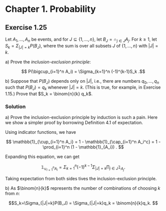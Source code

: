 # Chapter 1. Probability

## Exercise 1.25
Let $A_1,\ldots,A_n$ be events, and for $J\subseteq \lbrace 1,\ldots,n \rbrace$, let $B_J=\cap_{j\in J}A_j$. For $k\geq 1$, let $S_k=\Sigma_{|J|=k}P(B_J)$, where the sum is over all subsets $J$ of $\lbrace 1,\ldots,n \rbrace$ with $|J|=k$.

a) Prove the _inclusion-exclusion principle_:

$$ P(\bigcup_{i=1}^n A_i) = \Sigma_{k=1}^n (-1)^{k-1}S_k .$$

b) Suppose that $P(B_J)$ depends only on $|J|$, i.e., there are numbers $q_0,\ldots,q_n$ such that $P(B_J)=q_k$ whenever $|J|=k$. (This is true, for example, in Exercise 1.15.) Prove that $S_k = \binom{n}{k} q_k$.

### Solution

a) Prove the inclusion-exclusion principle by induction is such a pain. Here we show a simpler proof by borrowing Definition 4.1 of expectation.

Using indicator functions, we have

$$ \mathbb{1}_{\cup_{i=1}^n A_i} = 1 - \mathbb{1}_{\cap_{i=1}^n A_i^c} = 1 - \prod_{i=1}^n (1 - \mathbb{1}_{A_i}) . $$

Expanding this equation, we can get

$$ \mathbb{1}_{\cup_{i=1}^n A_i} = \Sigma_{k=1}^n(-1)^{k-1}\Sigma_{|J|=k}\prod_{j\in J}\mathbb{1}_{A_j} .$$

Taking expectation from both sides tives the inclusion-exclusion principle.

b) As $\binom{n}{k}$ represents the number of combinations of choosing $k$ from $n$:

$$S_k=\Sigma_{|J|=k}P(B_J) = \Sigma_{|J|=k}q_k = \binom{n}{k}q_k. $$


